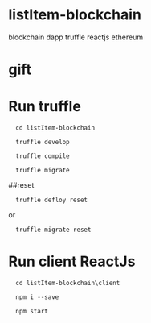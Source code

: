 # listItem-blockchain
blockchain dapp truffle reactjs ethereum
# gift
# Run truffle
```console
  cd listItem-blockchain
```
```console
  truffle develop
```
```console
  truffle compile
```
```console
  truffle migrate
```
##reset 
```console
  truffle defloy reset 
```
  or
```console
  truffle migrate reset
```
# Run client ReactJs
```console
  cd listItem-blockchain\client
```
```console
  npm i --save
```
```console
  npm start
```
